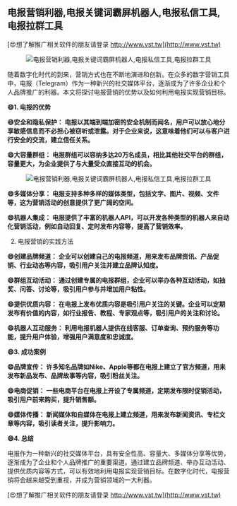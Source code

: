 ## **电报营销利器,电报关键词霸屏机器人,电报私信工具,电报拉群工具**

[😍想了解推广相关软件的朋友请登录 http://www.vst.tw](http://www.vst.tw)

 <center><img src="https://vst.tw/MP4/tuiguang/png/4.png" alt="电报营销利器,电报关键词霸屏机器人,电报私信工具,电报拉群工具"></center>

随着数字化时代的到来，营销方式也在不断地演进和创新。在众多的数字营销工具中，电报（Telegram）作为一种新兴的社交媒体平台，逐渐成为了许多企业和个人品牌推广的利器。本文将探讨电报营销的优势以及如何利用电报实现营销目标。

**😄1. 电报的优势**

**😄安全和隐私保护： 电报以其端到端加密的安全机制而闻名，用户可以放心地分享敏感信息而不必担心被窃听或泄露。对于企业来说，这意味着他们可以与客户进行安全的交流，建立信任关系。**

**😄大容量群组： 电报群组可以容纳多达20万名成员，相比其他社交平台的群组，容量更大，为企业提供了与大量受众直接互动的机会。**

 <center><img src="https://vst.tw/MP4/tuiguang/png/8.png" alt="电报营销利器,电报关键词霸屏机器人,电报私信工具,电报拉群工具"></center>

**😄多媒体分享： 电报支持多种多样的媒体类型，包括文字、图片、视频、文件等，这为营销活动的创意提供了更广阔的空间。**

**😄机器人集成： 电报提供了丰富的机器人API，可以开发各种类型的机器人来自动化营销活动，例如自动回复、定时发布内容等，提高了营销效率。**

2. 电报营销的实践方法

**😄创建品牌频道： 企业可以创建自己的电报频道，用来发布品牌资讯、产品促销、行业动态等内容，吸引用户关注并建立品牌认知度。**

**😄群组互动活动： 通过创建专属的电报群组，企业可以举办各种互动活动，如抽奖、问答、讨论等，吸引用户参与并增加用户粘性。**

**😄提供优质内容： 在电报上发布优质内容是吸引用户关注的关键。企业可以定期发布有价值的内容，如行业报告、教程、专家观点等，吸引用户的关注和讨论。**

**😄机器人互动服务： 利用电报机器人提供在线客服、订单查询、预约服务等功能，提升用户体验，增强用户满意度和忠诚度。**

**😄3. 成功案例**

**😄品牌宣传： 许多知名品牌如Nike、Apple等都在电报上建立了官方频道，用来发布新品发布、品牌故事等内容，吸引粉丝关注。**

**😄电商促销： 一些电商平台在电报上开设了专属频道，定期发布限时促销活动，吸引用户前来购买，提升销售额。**

**😄媒体传播： 新闻媒体和自媒体在电报上建立频道，用来发布新闻资讯、专栏文章等内容，吸引读者关注，提升影响力。**

**😄4. 总结**

电报作为一种新兴的社交媒体平台，具有安全性高、容量大、多媒体分享等优势，逐渐成为了企业和个人品牌推广的重要渠道。通过建立品牌频道、举办互动活动、提供优质内容等方式，可以有效地利用电报实现营销目标。在数字化时代，电报营销将会越来越受到重视，并成为营销领域的一大利器。

[😍想了解推广相关软件的朋友请登录 http://www.vst.tw](http://www.vst.tw)



